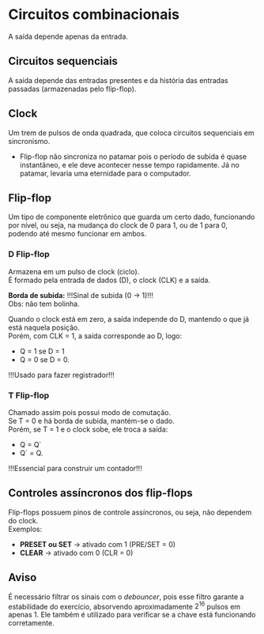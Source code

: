# Circuitos combinacionais

A saída depende apenas da entrada.

## Circuitos sequenciais

A saída depende das entradas presentes e da história das entradas passadas (armazenadas pelo flip-flop).

## Clock

Um trem de pulsos de onda quadrada, que coloca circuitos sequenciais em sincronismo.

* Flip-flop não sincroniza no patamar pois o período de subida é quase instantâneo, e ele deve acontecer nesse tempo rapidamente. Já no patamar, levaria uma eternidade para o computador.

## Flip-flop

Um tipo de componente eletrônico que guarda um certo dado, funcionando por nível, ou seja, na mudança do clock de 0 para 1, ou de 1 para 0, podendo até mesmo funcionar em ambos.

### D Flip-flop

Armazena em um pulso de clock (ciclo).  
É formado pela entrada de dados (D), o clock (CLK) e a saída.  

**Borda de subida:** !!!Sinal de subida (0 -> 1)!!!  
Obs: não tem bolinha.

Quando o clock está em zero, a saída independe do D, mantendo o que já está naquela posição.  
Porém, com CLK = 1, a saída corresponde ao D, logo:

- Q = 1 se D = 1 
- Q = 0 se D = 0.

!!!Usado para fazer registrador!!!

### T Flip-flop

Chamado assim pois possui modo de comutação.  
Se T = 0 e há borda de subida, mantém-se o dado.  
Porém, se T = 1 e o clock sobe, ele troca a saída:

- Q = Q`
- Q` = Q.

!!!Essencial para construir um contador!!!

## Controles assíncronos dos flip-flops

Flip-flops possuem pinos de controle assíncronos, ou seja, não dependem do clock.  
Exemplos:

- **PRESET ou SET** -> ativado com 1 (PRE/SET = 0)
- **CLEAR** -> ativado com 0 (CLR = 0)

## Aviso

É necessário filtrar os sinais com o *debouncer*, pois esse filtro garante a estabilidade do exercício, absorvendo aproximadamente $2^16$ pulsos em apenas 1. Ele também é utilizado para verificar se a chave está funcionando corretamente.
